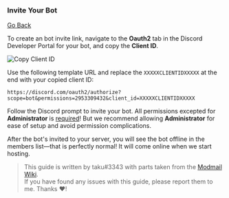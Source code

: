 ### Invite Your Bot

[Go Back](/)

To create an bot invite link, navigate to the **Oauth2** tab in the Discord Developer Portal for your bot, and copy the **Client ID**.

![Copy Client ID](https://i.imgur.com/7NtSmig.png)

Use the following template URL and replace the `XXXXXCLIENTIDXXXXX` at the end with your copied client ID:

```https://discord.com/oauth2/authorize?scope=bot&permissions=2953309432&client_id=XXXXXCLIENTIDXXXXX```

Follow the Discord prompt to invite your bot. All permissions excepted for **Administrator** is <u>required</u>! But we recommend allowing **Administrator** for ease of setup and avoid permission complications.

After the bot's invited to your server, you will see the bot offline in the members list—that is perfectly normal! It will come online when we start hosting.


> This guide is written by taku#3343 with parts taken from the [Modmail Wiki](https://github.com/kyb3r/modmail/wiki/Installation).<br>
> If you have found any issues with this guide, please report them to me. Thanks ❤️!

